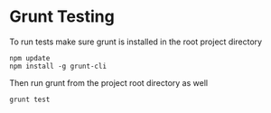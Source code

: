 Grunt Testing
==============
To run tests make sure grunt is installed in the root project directory

    npm update
    npm install -g grunt-cli
    
Then run grunt from the project root directory as well

    grunt test
